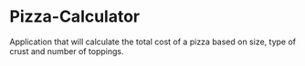 # Pizza-Calculator
Application that will calculate the total cost of a pizza based on size, type of crust and number of toppings.

